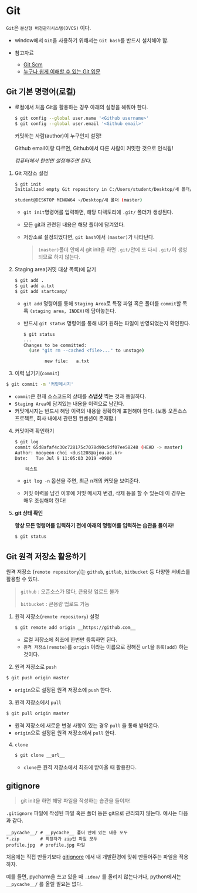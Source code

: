 # Git

`Git`은 `분산형 버전관리시스템(DVCS)` 이다.

* window에서 `Git`을 사용하기 위해서는 `Git bash`를 반드시 설치해야 함.

* 참고자료
  * [Git Scm](https://git-scm.com/book/ko/v2)
  * [누구나 쉽게 이해할 수 있는 Git 입문](https://backlog.com/git-tutorial/kr/intro/intro1_1.html)

## Git 기본 명령어(로컬)

* 로컬에서 처음 Git을 활용하는 경우 아래의 설정을 해줘야 한다.

  ```bash
  $ git config --global user.name '<Github username>'
  $ git config --global user.email '<Github email>'
  ```

  커밋하는 사람(author)이 누구인지 설정! 

  Github email이랑 다르면, Github에서 다른 사람이 커밋한 것으로 인식됨!

  *컴퓨터에서 한번만 설정해주면 된다.*

1. Git 저장소 설정

   ```bash
   $ git init
   Initialized empty Git repository in C:/Users/student/Desktop/새 폴더/.git/
   
   student@DESKTOP MINGW64 ~/Desktop/새 폴더 (master)
   ```

   * `git init`명령어를 입력하면, 해당 디렉토리에 `.git/` 폴더가 생성된다.

   * 모든 git과 관련된 내용은 해당 폴더에 담겨있다.

   * 저장소로 설정되었다면, `git bash`에서 `(master)`가 나타난다.

     > `(master)`폴더 안에서 git init을 하면 `.git/`안에 또 다시 `.git/`이 생성되므로 하지 않는다.

2. Staging area(커밋 대상 목록)에 담기

   ```bash
   $ git add .
   $ git add a.txt
   $ git add startcamp/
   ```

   * `git add` 명령어를 통해 `Staging Area`로 특정 파일 혹은 폴더를 `commit`할 목록 `(staging area, INDEX)`에 담아놓는다.

   * 반드시 `git status` 명령어를 통해 내가 원하는 파일이 반영되었는지 확인한다.

     ```bash
     $ git status
     ...
     Changes to be committed:
       (use "git rm --cached <file>..." to unstage)
     
             new file:   a.txt
     ```

3.  이력 남기기(`commit`)

   ```bash
   $ git commit -m '커밋메시지'
   ```

   * `commit`은 현재 소스코드의 상태를 **스냅샷** 찍는 것과 동일하다.
   * `Staging Area`에 담겨있는 내용을 이력으로 남긴다.
   * 커밋메시지는 반드시 해당 이력의 내용을 정확하게 표현해야 한다. (보통 오픈소스프로젝트, 회사 내에서 관련된 컨벤션이 존재함.)

   

4. 커밋이력 확인하기

   ```bash
   $ git log
   commit 65d8afaf4c30c728175c7078d90c5df07ee58248 (HEAD -> master)
   Author: mooyeon-choi <dus1208@ajou.ac.kr>
   Date:   Tue Jul 9 11:05:03 2019 +0900
   
       테스트
   ```

   * `git log -n` 옵션을 주면, 최근 n개의 커밋을 보여준다.

   * 커밋 이력을 남긴 이후에 커밋 메시지 변경, 삭제 등을 할 수 있는데 이 경우는 매우 조심해야 한다!

      

5. **git 상태 확인**

   **항상 모든 명령어를 입력하기 전에 아래의 명령어를 입력하는 습관을 들이자!**

   ```bash
   $ git status
   ```



## Git 원격 저장소 활용하기

원격 저장소 (`remote repository`)는 `github`, `gitlab`, `bitbucket` 등 다양한 서비스를 활용할 수 있다.

> `github` : 오픈소스가 많다, 큰용량 업로드 불가
>
> `bitbucket` : 큰용량 업로드 가능

1. 원격 저장소(`remote repository`) 설정

   ```bash
   $ git remote add origin __https://github.com__
   ```

   * 로컬 저장소에 최초에 한번만 등록하면 된다.
   * `원격 저장소(remote)`를 `origin` 이라는 이름으로 정해진 `url`을 `등록(add)` 하는 것이다. 

2.  원격 저장소로 `push`

   ```bash
   $ git push origin master
   ```

   * `origin`으로 설정된 원격 저장소에 `push` 한다.

3.  원격 저장소에서 `pull`

   ```bash
   $ git pull origin master
   ```

   * 원격 저장소에 새로운 변경 사항이 있는 경우 `pull` 을 통해 받아온다.
   * `origin`으로 설정된 원격 저장소에서 `pull` 한다.

4. `clone`

   ```bash
   $ git clone __url__
   ```

   * `clone`은 원격 저장소에서 최초에 받아올 때 활용한다.

## gitignore

> git init을 하면 해당 파일을 작성하는 습관을 들이자!

`.gitignore` 파일에 작성된 파일 혹은 폴더 등은 git으로 관리되지 않는다. 예시는 다음과 같다.

```
__pycache__/ # __pycache__ 폴더 안에 있는 내용 모두
*.zip		 # 확장자가 zip인 파일 모두
profile.jpg  # profile.jpg 파일
```

처음에는 직접 만들기보다 [gitignore](https://gitignore.io) 에서 내 개발환경에 맞춰 만들어주는 파일을 적용하자.

예를 들면, pycharm을 쓰고 있을 때 `.idea/` 를 올리지 않는다거나, python에서는 `__pycache__/` 를 올릴 필요는 없다.

